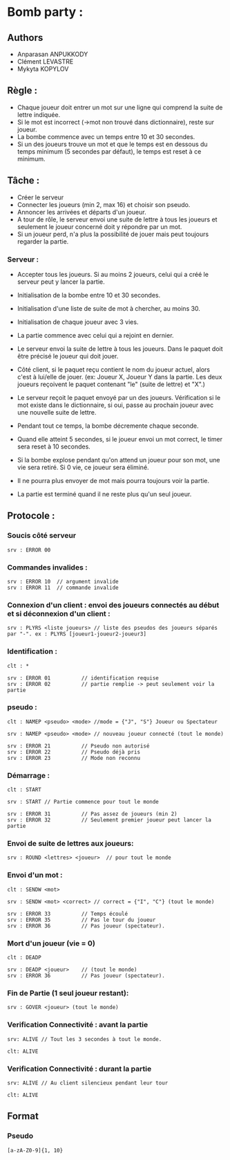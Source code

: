 # Bomb party :

## Authors

- Anparasan ANPUKKODY
- Clément LEVASTRE
- Mykyta KOPYLOV

## Règle :
- Chaque joueur doit entrer un mot sur une ligne qui comprend la suite de lettre indiquée.
- Si le mot est incorrect (->mot non trouvé dans dictionnaire), reste sur joueur.
- La bombe commence avec un temps entre 10 et 30 secondes.
- Si un des joueurs trouve un mot et que le temps est en dessous du temps minimum (5 secondes par défaut), le temps est reset à ce minimum.


## Tâche :
- Créer le serveur
- Connecter les joueurs (min 2, max 16) et choisir son pseudo.
- Annoncer les arrivées et départs d'un joueur.
- A tour de rôle, le serveur envoi une suite de lettre à tous les joueurs et seulement le joueur concerné doit y répondre par un mot.
- Si un joueur perd, n'a plus la possibilité de jouer mais peut toujours regarder la partie.

### Serveur :
- Accepter tous les joueurs.
	Si au moins 2 joueurs, celui qui a créé le serveur peut y lancer la partie.
- Initialisation de la bombe entre 10 et 30 secondes.
- Initialisation d'une liste de suite de mot à chercher, au moins 30.
- Initialisation de chaque joueur avec 3 vies.
- La partie commence avec celui qui a rejoint en dernier.
- Le serveur envoi la suite de lettre à tous les joueurs. Dans le paquet doit être précisé le joueur qui doit jouer.
- Côté client, si le paquet reçu contient le nom du joueur actuel, alors c'est à lui/elle de jouer. (ex: Joueur X, Joueur Y dans la partie. Les deux joueurs reçoivent le paquet contenant "le" (suite de lettre) et "X".)
	
- Le serveur reçoit le paquet envoyé par un des joueurs. Vérification si le mot existe dans le dictionnaire, si oui, passe au prochain joueur avec une nouvelle suite de lettre.
- Pendant tout ce temps, la bombe décremente chaque seconde.
- Quand elle atteint 5 secondes, si le joueur envoi un mot correct, le timer sera reset à 10 secondes.
- Si la bombe explose pendant qu'on attend un joueur pour son mot, une vie sera retiré. Si 0 vie, ce joueur sera éliminé. 
- Il ne pourra plus envoyer de mot mais pourra toujours voir la partie.
- La partie est terminé quand il ne reste plus qu'un seul joueur.


## Protocole :

### Soucis côté serveur
```
srv : ERROR 00
```

### Commandes invalides :
```
srv : ERROR 10	// argument invalide
srv : ERROR 11	// commande invalide
```

### Connexion d'un client : envoi des joueurs connectés au début et si déconnexion d'un client :
```
srv : PLYRS <liste joueurs> // liste des pseudos des joueurs séparés par "-". ex : PLYRS [joueur1-joueur2-joueur3]

```

### Identification :
```
clt : *

srv : ERROR 01	        // identification requise
srv : ERROR 02	        // partie remplie -> peut seulement voir la partie
```


### pseudo :
```
clt : NAMEP <pseudo> <mode>	//mode = {"J", "S"} Joueur ou Spectateur

srv : NAMEP <pseudo> <mode>	// nouveau joueur connecté (tout le monde)

srv : ERROR 21	        // Pseudo non autorisé
srv : ERROR 22	        // Pseudo déjà pris
srv : ERROR 23	        // Mode non reconnu
```
### Démarrage :
```
clt : START

srv : START	// Partie commence pour tout le monde

srv : ERROR 31	        // Pas assez de joueurs (min 2)
srv : ERROR 32	        // Seulement premier joueur peut lancer la partie
```

### Envoi de suite de lettres aux joueurs:
```
srv : ROUND <lettres> <joueur>	// pour tout le monde
```

### Envoi d'un mot :
```
clt : SENDW <mot>

srv : SENDW <mot> <correct> // correct = {"I", "C"} (tout le monde)

srv : ERROR 33	        // Temps écoulé 
srv : ERROR 35          // Pas le tour du joueur
srv : ERROR 36	        // Pas joueur (spectateur).
```

### Mort d'un joueur (vie = 0)
```
clt : DEADP

srv : DEADP <joueur>	// (tout le monde)
srv : ERROR 36	        // Pas joueur (spectateur).
```

### Fin de Partie (1 seul joueur restant):
```
srv : GOVER <joueur> (tout le monde)
```

### Verification Connectivité : avant la partie
```
srv: ALIVE // Tout les 3 secondes à tout le monde.

clt: ALIVE
```


### Verification Connectivité : durant la partie
```
srv: ALIVE // Au client silencieux pendant leur tour

clt: ALIVE
```



## Format
### Pseudo 
    [a-zA-Z0-9]{1, 10}



